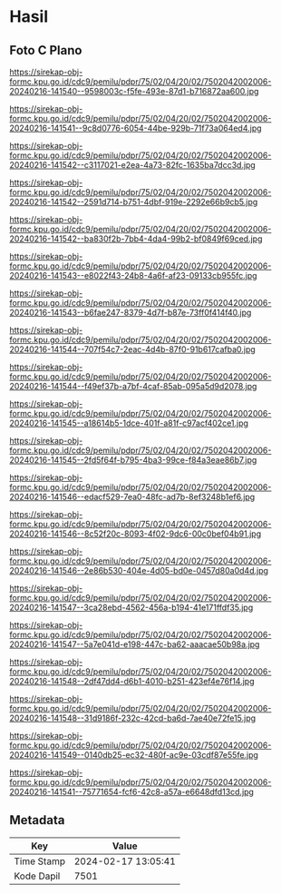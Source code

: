 # Hasil

## Foto C Plano

https://sirekap-obj-formc.kpu.go.id/cdc9/pemilu/pdpr/75/02/04/20/02/7502042002006-20240216-141540--9598003c-f5fe-493e-87d1-b716872aa600.jpg

https://sirekap-obj-formc.kpu.go.id/cdc9/pemilu/pdpr/75/02/04/20/02/7502042002006-20240216-141541--9c8d0776-6054-44be-929b-71f73a064ed4.jpg

https://sirekap-obj-formc.kpu.go.id/cdc9/pemilu/pdpr/75/02/04/20/02/7502042002006-20240216-141542--c3117021-e2ea-4a73-82fc-1635ba7dcc3d.jpg

https://sirekap-obj-formc.kpu.go.id/cdc9/pemilu/pdpr/75/02/04/20/02/7502042002006-20240216-141542--2591d714-b751-4dbf-919e-2292e66b9cb5.jpg

https://sirekap-obj-formc.kpu.go.id/cdc9/pemilu/pdpr/75/02/04/20/02/7502042002006-20240216-141542--ba830f2b-7bb4-4da4-99b2-bf0849f69ced.jpg

https://sirekap-obj-formc.kpu.go.id/cdc9/pemilu/pdpr/75/02/04/20/02/7502042002006-20240216-141543--e8022f43-24b8-4a6f-af23-09133cb955fc.jpg

https://sirekap-obj-formc.kpu.go.id/cdc9/pemilu/pdpr/75/02/04/20/02/7502042002006-20240216-141543--b6fae247-8379-4d7f-b87e-73ff0f414f40.jpg

https://sirekap-obj-formc.kpu.go.id/cdc9/pemilu/pdpr/75/02/04/20/02/7502042002006-20240216-141544--707f54c7-2eac-4d4b-87f0-91b617cafba0.jpg

https://sirekap-obj-formc.kpu.go.id/cdc9/pemilu/pdpr/75/02/04/20/02/7502042002006-20240216-141544--f49ef37b-a7bf-4caf-85ab-095a5d9d2078.jpg

https://sirekap-obj-formc.kpu.go.id/cdc9/pemilu/pdpr/75/02/04/20/02/7502042002006-20240216-141545--a18614b5-1dce-401f-a81f-c97acf402ce1.jpg

https://sirekap-obj-formc.kpu.go.id/cdc9/pemilu/pdpr/75/02/04/20/02/7502042002006-20240216-141545--2fd5f64f-b795-4ba3-99ce-f84a3eae86b7.jpg

https://sirekap-obj-formc.kpu.go.id/cdc9/pemilu/pdpr/75/02/04/20/02/7502042002006-20240216-141546--edacf529-7ea0-48fc-ad7b-8ef3248b1ef6.jpg

https://sirekap-obj-formc.kpu.go.id/cdc9/pemilu/pdpr/75/02/04/20/02/7502042002006-20240216-141546--8c52f20c-8093-4f02-9dc6-00c0bef04b91.jpg

https://sirekap-obj-formc.kpu.go.id/cdc9/pemilu/pdpr/75/02/04/20/02/7502042002006-20240216-141546--2e86b530-404e-4d05-bd0e-0457d80a0d4d.jpg

https://sirekap-obj-formc.kpu.go.id/cdc9/pemilu/pdpr/75/02/04/20/02/7502042002006-20240216-141547--3ca28ebd-4562-456a-b194-41e171ffdf35.jpg

https://sirekap-obj-formc.kpu.go.id/cdc9/pemilu/pdpr/75/02/04/20/02/7502042002006-20240216-141547--5a7e041d-e198-447c-ba62-aaacae50b98a.jpg

https://sirekap-obj-formc.kpu.go.id/cdc9/pemilu/pdpr/75/02/04/20/02/7502042002006-20240216-141548--2df47dd4-d6b1-4010-b251-423ef4e76f14.jpg

https://sirekap-obj-formc.kpu.go.id/cdc9/pemilu/pdpr/75/02/04/20/02/7502042002006-20240216-141548--31d9186f-232c-42cd-ba6d-7ae40e72fe15.jpg

https://sirekap-obj-formc.kpu.go.id/cdc9/pemilu/pdpr/75/02/04/20/02/7502042002006-20240216-141549--0140db25-ec32-480f-ac9e-03cdf87e55fe.jpg

https://sirekap-obj-formc.kpu.go.id/cdc9/pemilu/pdpr/75/02/04/20/02/7502042002006-20240216-141541--75771654-fcf6-42c8-a57a-e6648dfd13cd.jpg


## Metadata

| Key        | Value               |
| ---------- | ------------------- |
| Time Stamp | 2024-02-17 13:05:41 |
| Kode Dapil | 7501                |



